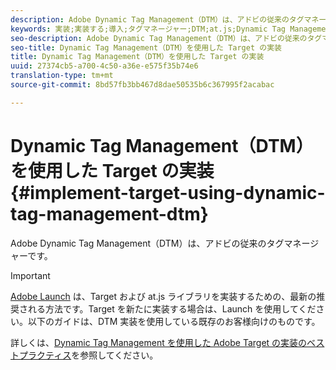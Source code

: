 ```yaml
---
description: Adobe Dynamic Tag Management（DTM）は、アドビの従来のタグマネージャーです。
keywords: 実装;実装する;導入;タグマネージャー;DTM;at.js;Dynamic Tag Management
seo-description: Adobe Dynamic Tag Management（DTM）は、アドビの従来のタグマネージャーです。
seo-title: Dynamic Tag Management（DTM）を使用した Target の実装
title: Dynamic Tag Management（DTM）を使用した Target の実装
uuid: 27374cb5-a700-4c50-a36e-e575f35b74e6
translation-type: tm+mt
source-git-commit: 8bd57fb3bb467d8dae50535b6c367995f2acabac

---
```



# Dynamic Tag Management（DTM）を使用した Target の実装{#implement-target-using-dynamic-tag-management-dtm}

Adobe Dynamic Tag Management（DTM）は、アドビの従来のタグマネージャーです。

>[!IMPORTANT]
>
>[Adobe Launch](../../../c-implementing-target/c-implementing-target-for-client-side-web/how-to-deployatjs/cmp-implementing-target-using-adobe-launch.md#topic_5234DDAEB0834333BD6BA1B05892FC25) は、Target および at.js ライブラリを実装するための、最新の推奨される方法です。Target を新たに実装する場合は、Launch を使用してください。以下のガイドは、DTM 実装を使用している既存のお客様向けのものです。

詳しくは、[Dynamic Tag Management を使用した Adobe Target の実装のベストプラクティス](https://marketing.adobe.com/resources/help/en_US/dtm/target/)を参照してください。
